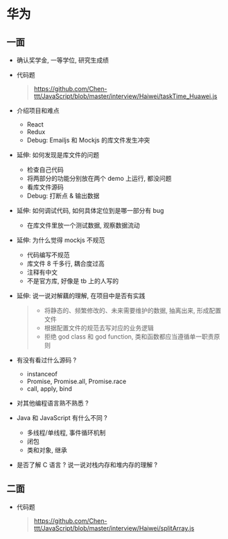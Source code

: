 <!--
 * @Description:
 * @Author: Tong Chen
 * @Date: 2022-10-11 11:08:18
 * @LastEditTime: 2022-10-12 16:20:24
 * @LastEditors:
-->

# 华为

## 一面

- 确认奖学金, 一等学位, 研究生成绩

- 代码题

  > https://github.com/Chen-ttt/JavaScript/blob/master/interview/Haiwei/taskTime_Huawei.js

- 介绍项目和难点

  - React
  - Redux
  - Debug: Emailjs 和 Mockjs 的库文件发生冲突

- 延伸: 如何发现是库文件的问题

  - 检查自己代码
  - 将两部分的功能分别放在两个 demo 上运行, 都没问题
  - 看库文件源码
  - Debug: 打断点 & 输出数据

- 延伸: 如何调试代码, 如何具体定位到是哪一部分有 bug

  - 在库文件里放一个测试数据, 观察数据流动

- 延伸: 为什么觉得 mockjs 不规范

  - 代码编写不规范
  - 库文件 8 千多行, 耦合度过高
  - 注释有中文
  - 不是官方库, 好像是 tb 上的人写的

- 延伸: 说一说对解藕的理解, 在项目中是否有实践

  > - 将静态的、频繁修改的、未来需要维护的数据, 抽离出来, 形成配置文件
  > - 根据配置文件的规范去写对应的业务逻辑
  > - 拒绝 god class 和 god function, 类和函数都应当遵循单一职责原则

- 有没有看过什么源码 ?

  - instanceof
  - Promise, Promise.all, Promise.race
  - call, apply, bind

- 对其他编程语言熟不熟悉 ?
- Java 和 JavaScript 有什么不同 ?
  - 多线程/单线程, 事件循环机制
  - 闭包
  - 类和对象, 继承
- 是否了解 C 语言 ? 说一说对栈内存和堆内存的理解 ?

## 二面

- 代码题
  > https://github.com/Chen-ttt/JavaScript/blob/master/interview/Haiwei/splitArray.js
